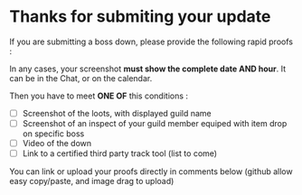 # Thanks for submiting your update

If you are submitting a boss down, please provide the following rapid proofs :

In any cases, your screenshot **must show the complete date AND hour**.
It can be in the Chat, or on the calendar.

Then you have to meet **ONE OF** this conditions :

- [ ] Screenshot of the loots, with displayed guild name
- [ ] Screenshot of an inspect of your guild member equiped with item drop on specific boss
- [ ] Video of the down
- [ ] Link to a certified third party track tool (list to come)

You can link or upload your proofs directly in comments below (github allow easy copy/paste, and image drag to upload)
